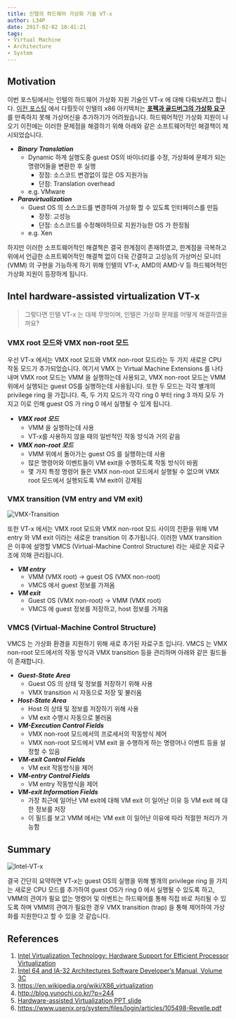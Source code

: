 ```yaml
---
title: 인텔의 하드웨어 가상화 기술 VT-x
author: L34P
date: 2017-02-02 10:41:21
tags:
- Virtual Machine
- Architecture
- System
---
```


## Motivation
이번 포스팅에서는 인텔의 하드웨어 가상화 지원 기술인 VT-x 에 대해 다뤄보려고 합니다. [이전 포스팅](/blog/2017/01/05/What-is-virtualizable-ISA/) 에서 다뤘듯이 인텔의 x86 아키텍처는 [**포펙과 골드버그의 가상화 요구**](https://en.wikipedia.org/wiki/Popek_and_Goldberg_virtualization_requirements)를 만족하지 못해 가상머신을 추가하기가 어려웠습니다. 하드웨어적인 가상화 지원이 나오기 이전에는 이러한 문제점을 해결하기 위해 아래와 같은 소프트웨어적인 해결책이 제시되었습니다.  

<!-- more -->
  
- ***Binary Translation***
  - Dynamic 하게 실행도중 guest OS의 바이너리를 수정, 가상화에 문제가 되는 명령어들을 변환한 후 실행
    - 장점: 소스코드 변경없이 많은 OS 지원가능
    - 단점: Translation overhead
  - e.g. VMware
- ***Paravirtualization***
  - Guest OS 의 소스코드를 변경하여 가상화 할 수 있도록 인터페이스를 만듬
    - 장정: 고성능
    - 단점: 소스코드를 수정해야하므로 지원가능한 OS 가 한정됨
  - e.g. Xen
  
하지만 이러한 소프트웨어적인 해결책은 결국 한계점이 존재하였고, 한계점을 극복하고 위에서 언급한 소프트웨어적인 해결책 없이 더욱 간결하고 고성능의 가상머신 모니터 (VMM) 의 구현을 가능하게 하기 위해 인텔의 VT-x, AMD의 AMD-V 등 하드웨어적인 가상화 지원이 등장하게 됩니다.
  
## Intel hardware-assisted virtualization VT-x
> 그렇다면 인텔 VT-x 는 대체 무엇이며,  인텔은 가상화 문제를 어떻게 해결하였을까요?

### VMX root 모드와 VMX non-root 모드
우선 VT-x 에서는 VMX root 모드와 VMX non-root 모드라는 두 가지 새로운 CPU 작동 모드가 추가되었습니다. 여기서 VMX 는 Virtual Machine Extensions 를 나타내며 VMX root 모드는 VMM 을 실행하는데 사용되고, VMX non-root 모드는 VMM 위에서 실행되는 guest OS를 실행하는데 사용됩니다. 또한 두 모드는 각각 별개의 privilege ring 을 가집니다. 즉, 두 가지 모드가 각각 ring 0 부터 ring 3 까지 모두 가지고 이로 인해 guest OS 가 ring 0 에서 실행될 수 있게 됩니다.
  
  - ***VMX root 모드***
    - VMM 을 실행하는데 사용   
    - VT-x를 사용하지 않을 때의 일반적인 작동 방식과 거의 같음  
  - ***VMX non-root 모드***
    - VMM 위에서 돌아가는 guest OS 를 실행하는데 사용  
    - 많은 명령어와 이벤트들이 VM exit을 수행하도록 작동 방식이 바뀜  
    - 몇 가지 특정 명령어 들은 VMX non-root 모드에서 실행될 수 없으며 VMX root 모드에서 실행되도록 VM exit이 강제됨  
  
### VMX transition (VM entry and VM exit)
![VMX-Transition](/blog/img/VMM-LifeCycle.png "출처: Intel 64 and IA-32 Architectures Software Developer’s Manual, Volume 3C")

또한 VT-x 에서는 VMX root 모드와 VMX non-root 모드 사이의 전환을 위해 VM entry 와 VM exit 이라는 새로운 transition 이 추가됩니다. 이러한 VMX transition 은 이후에 설명할 VMCS (Virtual-Machine Control Structure) 라는 새로운 자료구조에 의해 관리됩니다.  
  
  - ***VM entry***
    - VMM (VMX root) -> guest OS (VMX non-root)
    - VMCS 에서 guest 정보를 가져옴
  - ***VM exit***
    - Guest OS (VMX non-root) -> VMM (VMX root)
    - VMCS 에 guest 정보를 저장하고, host 정보를 가져옴

### VMCS (Virtual-Machine Control Structure)
VMCS 는 가상화 환경을 지원하기 위해 새로 추가된 자료구조 입니다. VMCS 는 VMX non-root 모드에서의 작동 방식과 VMX transition 등을 관리하며 아래와 같은 필드들이 존재합니다.

  - ***Guest-State Area***
    - Guest OS 의 상태 및 정보를 저장하기 위해 사용
    - VMX transition 시 자동으로 저장 및 불러옴
  - ***Host-State Area***
    - Host 의 상태 및 정보를 저장하기 위해 사용
    - VM exit 수행시 자동으로 불러옴
  - ***VM-Execution Control Fields***
    - VMX non-root 모드에서의 프로세서의 작동방식 제어
    - VMX non-root 모드에서 VM exit 을 수행하게 하는 명령어나 이벤트 등을 설정할 수 있음
  - ***VM-exit Control Fields***
    - VM exit 작동방식을 제어
  - ***VM-entry Control Fields***
    - VM entry 작동방식을 제어
  - ***VM-exit Information Fields***
    - 가장 최근에 일어난 VM exit에 대해 VM exit 이 일어난 이유 등 VM exit 에 대한 정보를 저장
    - 이 필드를 보고 VMM 에서는 VM exit 이 일어난 이유에 따라 적절한 처리가 가능함
    
## Summary
![Intel-VT-x](/blog/img/Intel_VT-x.png)

결국 간단히 요약하면 VT-x는 guest OS의 실행을 위해 별개의 privilege ring 을 가지는 새로운 CPU 모드를 추가하여 guest OS가 ring 0 에서 실행될 수 있도록 하고, VMM의 관여가 필요 없는 명령어 및 이벤트는 하드웨어를 통해 직접 바로 처리될 수 있도록 하며 VMM의 관여가 필요한 경우 VMX transition (trap) 을 통해 제어하여 가상화를 지원한다고 할 수 있을 것 같습니다.
  
## References
1. [Intel Virtualization Technology: Hardware Support for Efficient Processor Virtualization](http://www.intel.com/content/dam/www/public/us/en/documents/research/2006-vol10-iss-3-intel-technology-journal.pdf)
2. [Intel 64 and IA-32 Architectures Software Developer’s Manual, Volume 3C](http://www.intel.com/content/dam/www/public/us/en/documents/manuals/64-ia-32-architectures-software-developer-vol-3c-part-3-manual.pdf)
3. https://en.wikipedia.org/wiki/X86_virtualization
4. http://blog.yunochi.co.kr/?p=244
5. [Hardware-assisted Virtualization PPT slide](https://www.google.co.kr/url?sa=t&rct=j&q=&esrc=s&source=web&cd=1&ved=0ahUKEwj9h6zB0vHRAhVLJZQKHYMwD4QQFggfMAA&url=http%3A%2F%2Fwww.cs.cmu.edu%2F~412%2Flectures%2FL04_VTx.pptx&usg=AFQjCNHPMFD0TVO3SCifzkvq4q7R406lNw&sig2=fI_9nF_HYh19zeg4XKwTVQ&bvm=bv.146073913,d.dGo&cad=rja)
6. https://www.usenix.org/system/files/login/articles/105498-Revelle.pdf 
